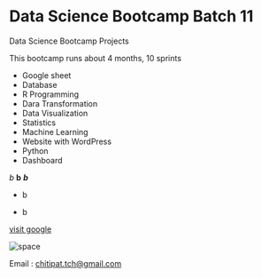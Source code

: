# Data Science Bootcamp Batch 11
Data Science Bootcamp Projects

This bootcamp runs about 4 months, 10 sprints

- Google sheet
- Database
- R Programming
- Dara Transformation
- Data Visualization
- Statistics
- Machine Learning
- Website with WordPress
- Python
- Dashboard

*b*
 **b**
 ***b***
+ b
* b

[visit google](www.google.com)

![space]([https://scitechdaily.com/images/Hubble-Image-of-the-Center-of-the-Milky-Way.jpg](https://encrypted-tbn0.gstatic.com/images?q=tbn:ANd9GcTXKjJLTMS2H3UWDEAz0cWs6DhZKf8MkhAWdQ&s))

Email : chitipat.tch@gmail.com
